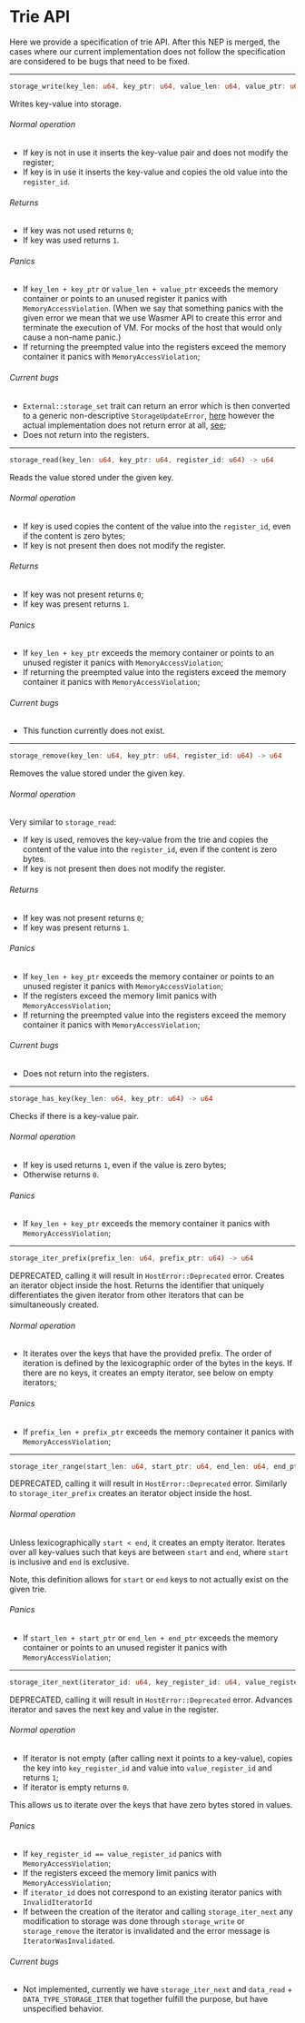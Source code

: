 # Trie API

Here we provide a specification of trie API. After this NEP is merged, the cases where our current implementation does
not follow the specification are considered to be bugs that need to be fixed.

---

```rust
storage_write(key_len: u64, key_ptr: u64, value_len: u64, value_ptr: u64, register_id: u64) -> u64
```

Writes key-value into storage.

###### Normal operation

- If key is not in use it inserts the key-value pair and does not modify the register;
- If key is in use it inserts the key-value and copies the old value into the `register_id`.

###### Returns

- If key was not used returns `0`;
- If key was used returns `1`.

###### Panics

- If `key_len + key_ptr` or `value_len + value_ptr` exceeds the memory container or points to an unused register it panics
  with `MemoryAccessViolation`. (When we say that something panics with the given error we mean that we use Wasmer API to
  create this error and terminate the execution of VM. For mocks of the host that would only cause a non-name panic.)
- If returning the preempted value into the registers exceed the memory container it panics with `MemoryAccessViolation`;

###### Current bugs

- `External::storage_set` trait can return an error which is then converted to a generic non-descriptive
  `StorageUpdateError`, [here](https://github.com/nearprotocol/nearcore/blob/942bd7bdbba5fb3403e5c2f1ee3c08963947d0c6/runtime/wasm/src/runtime.rs#L210)
  however the actual implementation does not return error at all, [see](https://github.com/nearprotocol/nearcore/blob/4773873b3cd680936bf206cebd56bdc3701ddca9/runtime/runtime/src/ext.rs#L95);
- Does not return into the registers.

---

```rust
storage_read(key_len: u64, key_ptr: u64, register_id: u64) -> u64
```

Reads the value stored under the given key.

###### Normal operation

- If key is used copies the content of the value into the `register_id`, even if the content is zero bytes;
- If key is not present then does not modify the register.

###### Returns

- If key was not present returns `0`;
- If key was present returns `1`.

###### Panics

- If `key_len + key_ptr` exceeds the memory container or points to an unused register it panics with `MemoryAccessViolation`;
- If returning the preempted value into the registers exceed the memory container it panics with `MemoryAccessViolation`;

###### Current bugs

- This function currently does not exist.

---

```rust
storage_remove(key_len: u64, key_ptr: u64, register_id: u64) -> u64
```

Removes the value stored under the given key.

###### Normal operation

Very similar to `storage_read`:

- If key is used, removes the key-value from the trie and copies the content of the value into the `register_id`, even if the content is zero bytes.
- If key is not present then does not modify the register.

###### Returns

- If key was not present returns `0`;
- If key was present returns `1`.

###### Panics

- If `key_len + key_ptr` exceeds the memory container or points to an unused register it panics with `MemoryAccessViolation`;
- If the registers exceed the memory limit panics with `MemoryAccessViolation`;
- If returning the preempted value into the registers exceed the memory container it panics with `MemoryAccessViolation`;

###### Current bugs

- Does not return into the registers.

---

```rust
storage_has_key(key_len: u64, key_ptr: u64) -> u64
```

Checks if there is a key-value pair.

###### Normal operation

- If key is used returns `1`, even if the value is zero bytes;
- Otherwise returns `0`.

###### Panics

- If `key_len + key_ptr` exceeds the memory container it panics with `MemoryAccessViolation`;

---

```rust
storage_iter_prefix(prefix_len: u64, prefix_ptr: u64) -> u64
```

DEPRECATED, calling it will result in `HostError::Deprecated` error.
Creates an iterator object inside the host.
Returns the identifier that uniquely differentiates the given iterator from other iterators that can be simultaneously
created.

###### Normal operation

- It iterates over the keys that have the provided prefix. The order of iteration is defined by the lexicographic
  order of the bytes in the keys. If there are no keys, it creates an empty iterator, see below on empty iterators;

###### Panics

- If `prefix_len + prefix_ptr` exceeds the memory container it panics with `MemoryAccessViolation`;

---

```rust
storage_iter_range(start_len: u64, start_ptr: u64, end_len: u64, end_ptr: u64) -> u64
```

DEPRECATED, calling it will result in `HostError::Deprecated` error.
Similarly to `storage_iter_prefix`
creates an iterator object inside the host.

###### Normal operation

Unless lexicographically `start < end`, it creates an empty iterator.
Iterates over all key-values such that keys are between `start` and `end`, where `start` is inclusive and `end` is exclusive.

Note, this definition allows for `start` or `end` keys to not actually exist on the given trie.

###### Panics

- If `start_len + start_ptr` or `end_len + end_ptr` exceeds the memory container or points to an unused register it panics with `MemoryAccessViolation`;

---

```rust
storage_iter_next(iterator_id: u64, key_register_id: u64, value_register_id: u64) -> u64
```

DEPRECATED, calling it will result in `HostError::Deprecated` error.
Advances iterator and saves the next key and value in the register.

###### Normal operation

- If iterator is not empty (after calling next it points to a key-value), copies the key into `key_register_id` and value into `value_register_id` and returns `1`;
- If iterator is empty returns `0`.

This allows us to iterate over the keys that have zero bytes stored in values.

###### Panics

- If `key_register_id == value_register_id` panics with `MemoryAccessViolation`;
- If the registers exceed the memory limit panics with `MemoryAccessViolation`;
- If `iterator_id` does not correspond to an existing iterator panics with `InvalidIteratorId`
- If between the creation of the iterator and calling `storage_iter_next` any modification to storage was done through
  `storage_write` or `storage_remove` the iterator is invalidated and the error message is `IteratorWasInvalidated`.

###### Current bugs

- Not implemented, currently we have `storage_iter_next` and `data_read` + `DATA_TYPE_STORAGE_ITER` that together fulfill
  the purpose, but have unspecified behavior.
